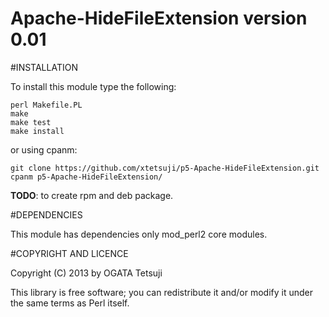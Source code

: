 Apache-HideFileExtension version 0.01
======================================

#INSTALLATION

To install this module type the following:

    perl Makefile.PL
    make
    make test
    make install

or using cpanm:

    git clone https://github.com/xtetsuji/p5-Apache-HideFileExtension.git
    cpanm p5-Apache-HideFileExtension/

**TODO**: to create rpm and deb package.

#DEPENDENCIES

This module has dependencies only mod\_perl2 core modules.

#COPYRIGHT AND LICENCE

Copyright (C) 2013 by OGATA Tetsuji

This library is free software; you can redistribute it and/or modify it under the same terms as Perl itself.
